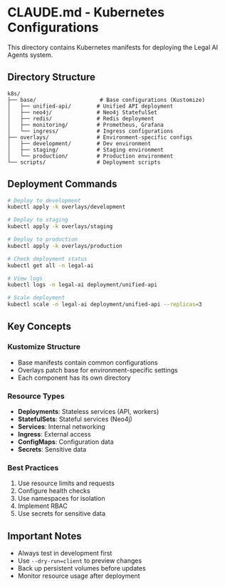 # CLAUDE.md - Kubernetes Configurations

This directory contains Kubernetes manifests for deploying the Legal AI Agents system.

## Directory Structure

```
k8s/
├── base/                    # Base configurations (Kustomize)
│   ├── unified-api/        # Unified API deployment
│   ├── neo4j/              # Neo4j StatefulSet
│   ├── redis/              # Redis deployment
│   ├── monitoring/         # Prometheus, Grafana
│   └── ingress/            # Ingress configurations
├── overlays/               # Environment-specific configs
│   ├── development/        # Dev environment
│   ├── staging/            # Staging environment
│   └── production/         # Production environment
└── scripts/                # Deployment scripts
```

## Deployment Commands

```bash
# Deploy to development
kubectl apply -k overlays/development

# Deploy to staging
kubectl apply -k overlays/staging

# Deploy to production
kubectl apply -k overlays/production

# Check deployment status
kubectl get all -n legal-ai

# View logs
kubectl logs -n legal-ai deployment/unified-api

# Scale deployment
kubectl scale -n legal-ai deployment/unified-api --replicas=3
```

## Key Concepts

### Kustomize Structure
- Base manifests contain common configurations
- Overlays patch base for environment-specific settings
- Each component has its own directory

### Resource Types
- **Deployments**: Stateless services (API, workers)
- **StatefulSets**: Stateful services (Neo4j)
- **Services**: Internal networking
- **Ingress**: External access
- **ConfigMaps**: Configuration data
- **Secrets**: Sensitive data

### Best Practices
1. Use resource limits and requests
2. Configure health checks
3. Use namespaces for isolation
4. Implement RBAC
5. Use secrets for sensitive data

## Important Notes
- Always test in development first
- Use `--dry-run=client` to preview changes
- Back up persistent volumes before updates
- Monitor resource usage after deployment